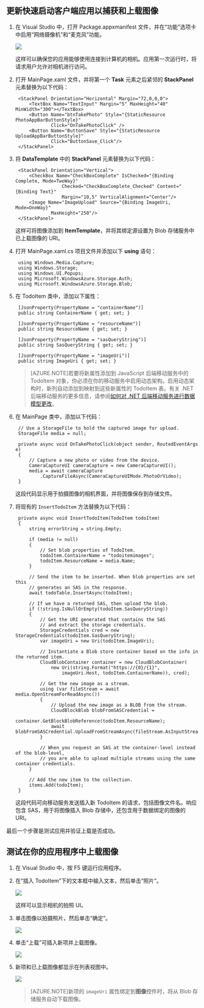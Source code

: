 ﻿## <a name="add-select-images"></a>更新快速启动客户端应用以捕获和上载图像

1. 在 Visual Studio 中，打开 Package.appxmanifest 文件，并在“功能”选项卡中启用“网络摄像机”和“麦克风”功能。

   	![](./media/mobile-services-windows-store-dotnet-upload-to-blob-storage/mobile-app-manifest-camera.png)
 
   	这样可以确保您的应用能够使用连接到计算机的相机。应用第一次运行时，将请求用户允许对相机进行访问。

1. 打开 MainPage.xaml 文件，并将第一个 **Task** 元素之后紧邻的 **StackPanel** 元素替换为以下代码：

        <StackPanel Orientation="Horizontal" Margin="72,0,0,0">
            <TextBox Name="TextInput" Margin="5" MaxHeight="40" MinWidth="300"></TextBox>
            <Button Name="btnTakePhoto" Style="{StaticResource PhotoAppBarButtonStyle}"
                    Click="OnTakePhotoClick" />
            <Button Name="ButtonSave" Style="{StaticResource UploadAppBarButtonStyle}" 
                    Click="ButtonSave_Click"/>
        </StackPanel>

2. 将 **DataTemplate** 中的 **StackPanel** 元素替换为以下代码：

        <StackPanel Orientation="Vertical">
            <CheckBox Name="CheckBoxComplete" IsChecked="{Binding Complete, Mode=TwoWay}" 
                        Checked="CheckBoxComplete_Checked" Content="{Binding Text}" 
                        Margin="10,5" VerticalAlignment="Center"/>
            <Image Name="ImageUpload" Source="{Binding ImageUri, Mode=OneWay}"
                    MaxHeight="250"/>
        </StackPanel> 

   	这样可将图像添加到 **ItemTemplate**，并将其绑定源设置为 Blob 存储服务中已上载图像的 URI。

3. 打开 MainPage.xaml.cs 项目文件并添加以下 **using** 语句：
	
		using Windows.Media.Capture;
		using Windows.Storage;
		using Windows.UI.Popups;
		using Microsoft.WindowsAzure.Storage.Auth;
		using Microsoft.WindowsAzure.Storage.Blob;
    
4. 在 TodoItem 类中，添加以下属性：

        [JsonProperty(PropertyName = "containerName")]
        public string ContainerName { get; set; }
		
        [JsonProperty(PropertyName = "resourceName")]
        public string ResourceName { get; set; }
		
        [JsonProperty(PropertyName = "sasQueryString")]
        public string SasQueryString { get; set; }
		
        [JsonProperty(PropertyName = "imageUri")]
        public string ImageUri { get; set; } 

   	>[AZURE.NOTE]若要将新属性添加到 JavaScript 后端移动服务中的 TodoItem 对象，你必须在你的移动服务中启用动态架构。启用动态架构时，新列自动添加到映射到这些新属性的 TodoItem 表。有关 .NET 后端移动服务的更多信息，请参阅[如何对 .NET 后端移动服务进行数据模型更改](/documentation/articles/mobile-services-dotnet-backend-how-to-use-code-first-migrations/)。

5. 在 MainPage 类中，添加以下代码：

        // Use a StorageFile to hold the captured image for upload.
        StorageFile media = null;
		
		private async void OnTakePhotoClick(object sender, RoutedEventArgs e)
		{
			// Capture a new photo or video from the device.
			CameraCaptureUI cameraCapture = new CameraCaptureUI();
			media = await cameraCapture
				.CaptureFileAsync(CameraCaptureUIMode.PhotoOrVideo);
        }

  	这段代码显示用于拍摄图像的相机界面，并将图像保存到存储文件。

6. 将现有的  `InsertTodoItem` 方法替换为以下代码：
 
        private async void InsertTodoItem(TodoItem todoItem)
        {
            string errorString = string.Empty;
			
            if (media != null)
            {
                // Set blob properties of TodoItem.
                todoItem.ContainerName = "todoitemimages";
                todoItem.ResourceName = media.Name;
            }
			
            // Send the item to be inserted. When blob properties are set this
            // generates an SAS in the response.
            await todoTable.InsertAsync(todoItem);
			
            // If we have a returned SAS, then upload the blob.
            if (!string.IsNullOrEmpty(todoItem.SasQueryString))
            {
                // Get the URI generated that contains the SAS 
                // and extract the storage credentials.
                StorageCredentials cred = new StorageCredentials(todoItem.SasQueryString);
                var imageUri = new Uri(todoItem.ImageUri);
				
                // Instantiate a Blob store container based on the info in the returned item.
                CloudBlobContainer container = new CloudBlobContainer(
                    new Uri(string.Format("https://{0}/{1}",
                        imageUri.Host, todoItem.ContainerName)), cred);

                // Get the new image as a stream.
                using (var fileStream = await media.OpenStreamForReadAsync())
                {                   					
                    // Upload the new image as a BLOB from the stream.
                    CloudBlockBlob blobFromSASCredential =
                        container.GetBlockBlobReference(todoItem.ResourceName);
                    await blobFromSASCredential.UploadFromStreamAsync(fileStream.AsInputStream());
                }
				
				// When you request an SAS at the container-level instead of the blob-level,
				// you are able to upload multiple streams using the same container credentials.
            }
			
            // Add the new item to the collection.
            items.Add(todoItem);
        }

	这段代码可向移动服务发送插入新 TodoItem 的请求，包括图像文件名。响应包含 SAS，用于将图像插入 Blob 存储中，还包含用于数据绑定的图像的 URI。

最后一个步骤是测试应用并验证上载是否成功。
		
## <a name="test"></a>测试在你的应用程序中上载图像

1. 在 Visual Studio 中，按 F5 键运行应用程序。

2. 在“插入 TodoItem”下的文本框中输入文本，然后单击“照片”。

   	![](./media/mobile-services-windows-store-dotnet-upload-to-blob-storage/mobile-quickstart-blob-appbar.png)

  	这样可以显示相机的拍照 UI。

3. 单击图像以拍摄照片，然后单击“确定”。
  
   	![](./media/mobile-services-windows-store-dotnet-upload-to-blob-storage/mobile-quickstart-blob-camera.png)

4. 单击“上载”可插入新项并上载图像。

	![](./media/mobile-services-windows-store-dotnet-upload-to-blob-storage/mobile-quickstart-blob-appbar2.png)

5. 新项和已上载图像都显示在列表视图中。

	![](./media/mobile-services-windows-store-dotnet-upload-to-blob-storage/mobile-quickstart-blob-ie.png)

   	>[AZURE.NOTE]新项的 <code>imageUri</code> 属性绑定到<strong>图像</strong>控件时，将从 Blob 存储服务自动下载图像。

<!---HONumber=74-->